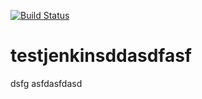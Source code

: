[![Build Status](https://52.170.5.76/badge/icon?job=myfirstjob)](https://52.170.5.76/job/myfirstjob/)

# testjenkinsddasdfasf

dsfg
asfdasfdasd
